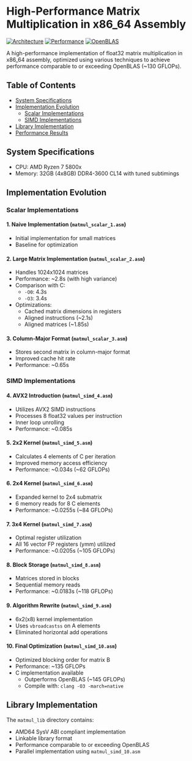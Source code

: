 # High-Performance Matrix Multiplication in x86_64 Assembly

[![Architecture](https://img.shields.io/badge/Architecture-x86__64-blue)](https://en.wikipedia.org/wiki/X86-64)
[![Performance](https://img.shields.io/badge/Performance-135%20GFLOPs-green)](https://github.com/your-username/matmul_assembly_x86)
[![OpenBLAS](https://img.shields.io/badge/Comparable%20to-OpenBLAS-orange)](https://www.openblas.net/)

A high-performance implementation of float32 matrix multiplication in x86_64 assembly, optimized using various techniques to achieve performance comparable to or exceeding OpenBLAS (~130 GFLOPs).

## Table of Contents
- [System Specifications](#system-specifications)
- [Implementation Evolution](#implementation-evolution)
  - [Scalar Implementations](#scalar-implementations)
  - [SIMD Implementations](#simd-implementations)
- [Library Implementation](#library-implementation)
- [Performance Results](#performance-results)

## System Specifications

- CPU: AMD Ryzen 7 5800x
- Memory: 32GB (4x8GB) DDR4-3600 CL14 with tuned subtimings

## Implementation Evolution

### Scalar Implementations

#### 1. Naive Implementation (`matmul_scalar_1.asm`)
- Initial implementation for small matrices
- Baseline for optimization

#### 2. Large Matrix Implementation (`matmul_scalar_2.asm`)
- Handles 1024x1024 matrices
- Performance: ~2.8s (with high variance)
- Comparison with C:
  - `-O0`: 4.3s
  - `-O3`: 3.4s
- Optimizations:
  - Cached matrix dimensions in registers
  - Aligned instructions (~2.1s)
  - Aligned matrices (~1.85s)

#### 3. Column-Major Format (`matmul_scalar_3.asm`)
- Stores second matrix in column-major format
- Improved cache hit rate
- Performance: ~0.65s

### SIMD Implementations

#### 4. AVX2 Introduction (`matmul_simd_4.asm`)
- Utilizes AVX2 SIMD instructions
- Processes 8 float32 values per instruction
- Inner loop unrolling
- Performance: ~0.085s

#### 5. 2x2 Kernel (`matmul_simd_5.asm`)
- Calculates 4 elements of C per iteration
- Improved memory access efficiency
- Performance: ~0.034s (~62 GFLOPs)

#### 6. 2x4 Kernel (`matmul_simd_6.asm`)
- Expanded kernel to 2x4 submatrix
- 6 memory reads for 8 C elements
- Performance: ~0.0255s (~84 GFLOPs)

#### 7. 3x4 Kernel (`matmul_simd_7.asm`)
- Optimal register utilization
- All 16 vector FP registers (ymm) utilized
- Performance: ~0.0205s (~105 GFLOPs)

#### 8. Block Storage (`matmul_simd_8.asm`)
- Matrices stored in blocks
- Sequential memory reads
- Performance: ~0.0183s (~118 GFLOPs)

#### 9. Algorithm Rewrite (`matmul_simd_9.asm`)
- 6x2(x8) kernel implementation
- Uses `vbroadcastss` on A elements
- Eliminated horizontal add operations

#### 10. Final Optimization (`matmul_simd_10.asm`)
- Optimized blocking order for matrix B
- Performance: ~135 GFLOPs
- C implementation available
  - Outperforms OpenBLAS (~145 GFLOPs)
  - Compile with: `clang -O3 -march=native`

## Library Implementation

The `matmul_lib` directory contains:
- AMD64 SysV ABI compliant implementation
- Linkable library format
- Performance comparable to or exceeding OpenBLAS
- Parallel implementation using `matmul_simd_10.asm`
